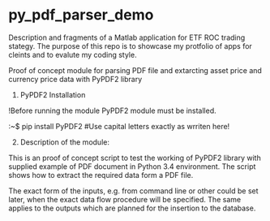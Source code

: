 # py_pdf_parser_demo

Description and fragments of a Matlab application for ETF ROC trading stategy. The purpose of this repo is to showcase my protfolio of apps for cleints and to evalute my coding style.


Proof of concept module for parsing PDF file and extarcting asset price 
and currency price data with PyPDF2 library


1. PyPDF2 Installation

!Before running the module PyPDF2 module must be installed.

:~$ pip install PyPDF2     #Use capital letters exactly as wrriten here!


2. Description of the module:

This is an proof of concept script to test the working of PyPDF2
library with supplied example of PDF document in Python 3.4
environment. The script shows how to extract the required data form
a PDF file.  
 
The exact form of the inputs, e.g. from command line or other could be
set later, when the exact data flow procedure will be specified.
The same applies to the outputs which are planned for the insertion to 
the database.
